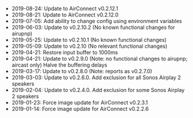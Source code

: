- 2019-08-24: Update to AirConnect v0.2.12.1
- 2019-08-21: Update to AirConnect v0.2.12.0
- 2019-07-05: Add ability to change config using environment variables
- 2019-06-03: Update to v0.2.10.2 (No known functional changes for airupnp)
- 2019-05-25: Update to v0.2.10.1 (No known functional changes)
- 2019-05-09: Update to v0.2.10 (No relevant functional changes)
- 2019-04-21: Restore input buffer to 1000ms
- 2019-04-21: Update to v0.2.9.0 (Note: no functional changes to airupnp; aircast only)
              Halve the buffering delays 
- 2019-03-17: Update to v0.2.8.0 (Note: reports as v0.2.7.0)
- 2019-03-03: Update to v0.2.6.0. Add exclusion for all Sonos Airplay 2 speakers
- 2019-02-04: Update to v0.2.4.0. Add exclusion for some Sonos Airplay 2 speakers
- 2019-01-23: Force image update for AirConnect v0.2.3.1
- 2019-01-14: Force image update for AirConnect v0.2.2.6
